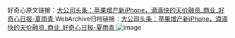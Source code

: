 好奇心原文链接：[大公司头条：苹果增产新iPhone，滴滴快的天价融资_商业_好奇心日报-夏雨青 ](https://www.qdaily.com/articles/11856.html)
WebArchive归档链接：[大公司头条：苹果增产新iPhone，滴滴快的天价融资_商业_好奇心日报-夏雨青 ](http://web.archive.org/web/20190623171215/https://www.qdaily.com/articles/11856.html)
![image](http://ww3.sinaimg.cn/large/007d5XDply1g3wasqw76ej30u03997wh)
